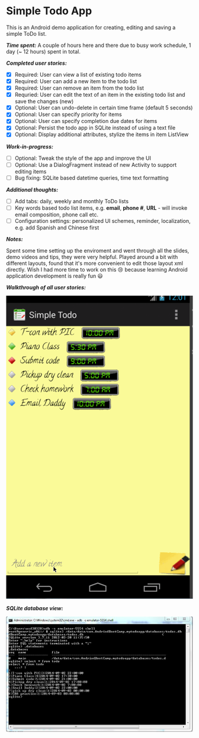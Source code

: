 Simple Todo App
=============

This is an Android demo application for creating, editing and saving a simple ToDo list.

**_Time spent:_** A couple of hours here and there due to busy work schedule, 1 day (~ 12 hours) spent in total.

**_Completed user stories:_**

- [x] Required: User can view a list of existing todo items
- [x] Required: User can add a new item to the todo list
- [x] Required: User can remove an item from the todo list
- [x] Requried: User can edit the text of an item in the existing todo list and save the changes (new)
- [x] Optional: User can undo-delete in certain time frame (default 5 seconds)
- [x] Optional: User can specify priority for items
- [x] Optional: User can specify completion due dates for items
- [x] Optional: Persist the todo app in SQLite instead of using a text file
- [x] Optional: Display additional attributes, stylize the items in item ListView

**_Work-in-progress:_**
- [ ] Optional: Tweak the style of the app and improve the UI
- [ ] Optional: Use a DialogFragment instead of new Activity to support editing items
- [ ] Bug fixing: SQLite based datetime queries, time text formatting
 
**_Additional thoughts:_**
- [ ] Add tabs: daily, weekly and monthly ToDo lists
- [ ] Key words based todo list items, e.g. **email**, **phone #**, **URL** - will invoke email composition, phone call etc.
- [ ] Configuration settings: personalized UI schemes, reminder, localization, e.g. add Spanish and Chinese first

**_Notes:_**

Spent some time setting up the enviroment and went through all the slides, demo videos and tips, they were very helpful. Played around a bit with different layouts, found that it's more convenient to edit those layout xml directly.
Wish I had more time to work on this :cry: because learning Android application development is really fun :smiley:

**_Walkthrough of all user stories:_**

![screenshot](https://raw.githubusercontent.com/yangyzheng/SimpleTodoApp/master/readme/SimpleTodo15.gif)

**_SQLite database view:_**

![screenshot](https://raw.githubusercontent.com/yangyzheng/SimpleTodoApp/master/readme/Database.JPG)


